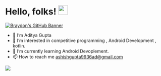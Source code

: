 # Hello, folks! <img src="https://raw.githubusercontent.com/MartinHeinz/MartinHeinz/master/wave.gif" width="30px">

[![Braydon's GitHub Banner](./assets/GitHubHeader.png)](https://braydoncoyer.dev)

- 👋 I’m Aditya Gupta
- 👀 I’m interested in competitive programming , Android Development , kotlin.
- 🌱 I’m currently learning Android Devoplement.
- 📫 How to reach me ashishgupta9936ad@gmail.com



<img align="center" src="https://github-readme-stats.vercel.app/api/<CARD_TYPE>/?username=<USERNAME>&theme=<THEME_NAME>" />

<!---
Aditya-gupta99/Aditya-gupta99 is a ✨ special ✨ repository because its `README.md` (this file) appears on your GitHub profile.
You can click the Preview link to take a look at your changes.
--->
